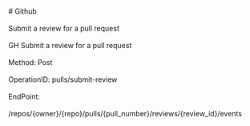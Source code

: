 <br>#     Github</br>
<br>Submit a review for a pull request</br>
<br>GH Submit a review for a pull request</br>
<br>Method: Post</br>
<br>OperationID: pulls/submit-review</br>
<br>EndPoint:</br>
<br>/repos/{owner}/{repo}/pulls/{pull_number}/reviews/{review_id}/events</br>
